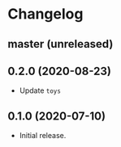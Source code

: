 # Changelog

## master (unreleased)

## 0.2.0 (2020-08-23)

*   Update `toys`

## 0.1.0 (2020-07-10)

*   Initial release.
